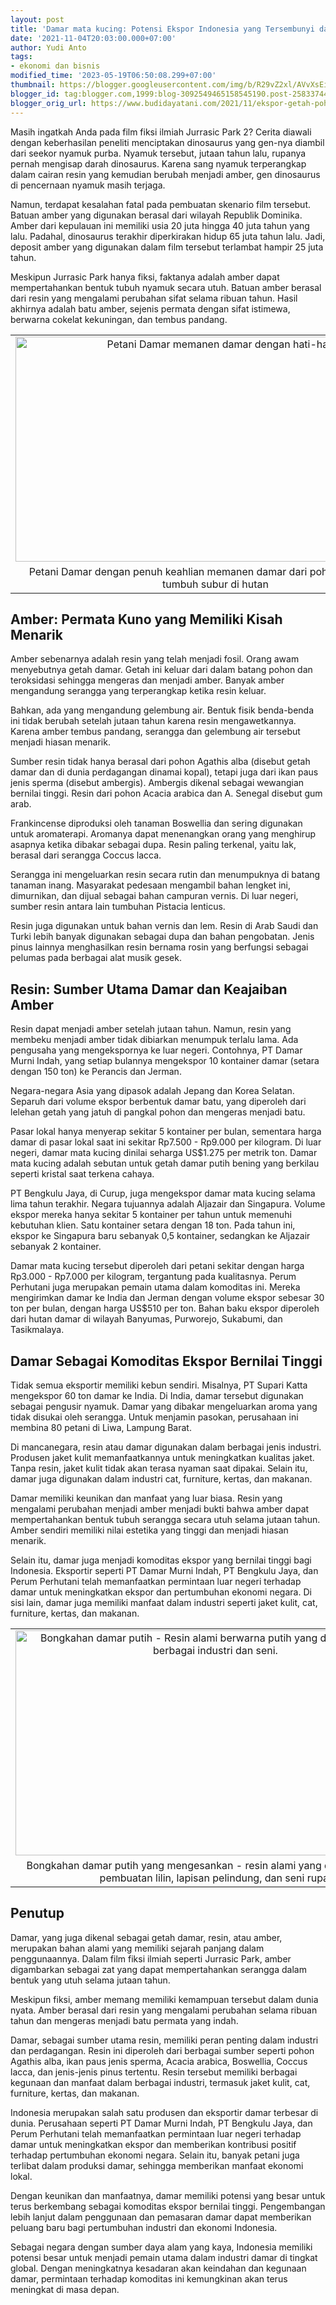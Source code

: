 ```yaml
---
layout: post
title: 'Damar mata kucing: Potensi Ekspor Indonesia yang Tersembunyi dan Menjanjikan'
date: '2021-11-04T20:03:00.000+07:00'
author: Yudi Anto
tags:
- ekonomi dan bisnis
modified_time: '2023-05-19T06:50:08.299+07:00'
thumbnail: https://blogger.googleusercontent.com/img/b/R29vZ2xl/AVvXsEi5iVQNjeGj9D-i04Um4b40JRw6PQUyz99Iodxjk6KrnFRE7q1QoRxMxNDE_YZ14TMnz7BV5d7atuMQCtsVtGQuQBqak7V3xTAvuvVMbrACHAFhrlJXSkNHWt1UN6C2GRSm6kzgkFlfGBPXwOP_eeVaOaBYJDpwjVfkr3MAZzpPvVEcBSDFtWf4X-bf-g/s72-w640-c-h360/damar.jpg
blogger_id: tag:blogger.com,1999:blog-3092549465158545190.post-2583374442096881491
blogger_orig_url: https://www.budidayatani.com/2021/11/ekspor-getah-pohon-ke-4-negara.html
---
```


<p>Masih ingatkah Anda pada film fiksi ilmiah Jurrasic Park 2? Cerita diawali dengan keberhasilan peneliti menciptakan dinosaurus yang gen-nya diambil dari seekor nyamuk purba. Nyamuk tersebut, jutaan tahun lalu, rupanya pernah mengisap darah dinosaurus. Karena sang nyamuk terperangkap dalam cairan resin yang kemudian berubah menjadi amber, gen dinosaurus di pencernaan nyamuk masih terjaga.</p><p>Namun, terdapat kesalahan fatal pada pembuatan skenario film tersebut. Batuan amber yang digunakan berasal dari wilayah Republik Dominika. Amber dari kepulauan ini memiliki usia 20 juta hingga 40 juta tahun yang lalu. Padahal, dinosaurus terakhir diperkirakan hidup 65 juta tahun lalu. Jadi, deposit amber yang digunakan dalam film tersebut terlambat hampir 25 juta tahun.</p><p>Meskipun Jurrasic Park hanya fiksi, faktanya adalah amber dapat mempertahankan bentuk tubuh nyamuk secara utuh. Batuan amber berasal dari resin yang mengalami perubahan sifat selama ribuan tahun. Hasil akhirnya adalah batu amber, sejenis permata dengan sifat istimewa, berwarna cokelat kekuningan, dan tembus pandang.</p><table align="center" cellpadding="0" cellspacing="0" class="tr-caption-container" style="margin-left: auto; margin-right: auto;"><tbody><tr><td style="text-align: center;"><a href="https://blogger.googleusercontent.com/img/b/R29vZ2xl/AVvXsEi5iVQNjeGj9D-i04Um4b40JRw6PQUyz99Iodxjk6KrnFRE7q1QoRxMxNDE_YZ14TMnz7BV5d7atuMQCtsVtGQuQBqak7V3xTAvuvVMbrACHAFhrlJXSkNHWt1UN6C2GRSm6kzgkFlfGBPXwOP_eeVaOaBYJDpwjVfkr3MAZzpPvVEcBSDFtWf4X-bf-g/s2133/damar.jpg" imageanchor="1" style="margin-left: auto; margin-right: auto;"><img alt="Petani Damar memanen damar dengan hati-hati" border="0" data-original-height="1200" data-original-width="2133" height="360" src="https://blogger.googleusercontent.com/img/b/R29vZ2xl/AVvXsEi5iVQNjeGj9D-i04Um4b40JRw6PQUyz99Iodxjk6KrnFRE7q1QoRxMxNDE_YZ14TMnz7BV5d7atuMQCtsVtGQuQBqak7V3xTAvuvVMbrACHAFhrlJXSkNHWt1UN6C2GRSm6kzgkFlfGBPXwOP_eeVaOaBYJDpwjVfkr3MAZzpPvVEcBSDFtWf4X-bf-g/w640-h360/damar.jpg" title="Proses Panen Damar oleh Petani: Mengumpulkan Hasil dengan Teliti" width="640" /></a></td></tr><tr><td class="tr-caption" style="text-align: center;">Petani Damar dengan penuh keahlian memanen damar dari pohon-pohon yang tumbuh subur di hutan</td></tr></tbody></table><h2>Amber: Permata Kuno yang Memiliki Kisah Menarik</h2><p>Amber sebenarnya adalah resin yang telah menjadi fosil. Orang awam menyebutnya getah damar. Getah ini keluar dari dalam batang pohon dan teroksidasi sehingga mengeras dan menjadi amber. Banyak amber mengandung serangga yang terperangkap ketika resin keluar.</p><p>Bahkan, ada yang mengandung gelembung air. Bentuk fisik benda-benda ini tidak berubah setelah jutaan tahun karena resin mengawetkannya. Karena amber tembus pandang, serangga dan gelembung air tersebut menjadi hiasan menarik.</p><p>Sumber resin tidak hanya berasal dari pohon Agathis alba (disebut getah damar dan di dunia perdagangan dinamai kopal), tetapi juga dari ikan paus jenis sperma (disebut ambergis). Ambergis dikenal sebagai wewangian bernilai tinggi. Resin dari pohon Acacia arabica dan A. Senegal disebut gum arab.</p><p>Frankincense diproduksi oleh tanaman Boswellia dan sering digunakan untuk aromaterapi. Aromanya dapat menenangkan orang yang menghirup asapnya ketika dibakar sebagai dupa. Resin paling terkenal, yaitu lak, berasal dari serangga Coccus lacca.</p><p>Serangga ini mengeluarkan resin secara rutin dan menumpuknya di batang tanaman inang. Masyarakat pedesaan mengambil bahan lengket ini, dimurnikan, dan dijual sebagai bahan campuran vernis. Di luar negeri, sumber resin antara lain tumbuhan Pistacia lenticus.</p><p>Resin juga digunakan untuk bahan vernis dan lem. Resin di Arab Saudi dan Turki lebih banyak digunakan sebagai dupa dan bahan pengobatan. Jenis pinus lainnya menghasilkan resin bernama rosin yang berfungsi sebagai pelumas pada berbagai alat musik gesek.</p><h2>Resin: Sumber Utama Damar dan Keajaiban Amber</h2><p>Resin dapat menjadi amber setelah jutaan tahun. Namun, resin yang membeku menjadi amber tidak dibiarkan menumpuk terlalu lama. Ada pengusaha yang mengekspornya ke luar negeri. Contohnya, PT Damar Murni Indah, yang setiap bulannya mengekspor 10 kontainer damar (setara dengan 150 ton) ke Perancis dan Jerman.</p><p>Negara-negara Asia yang dipasok adalah Jepang dan Korea Selatan. Separuh dari volume ekspor berbentuk damar batu, yang diperoleh dari lelehan getah yang jatuh di pangkal pohon dan mengeras menjadi batu.</p><p>Pasar lokal hanya menyerap sekitar 5 kontainer per bulan, sementara harga damar di pasar lokal saat ini sekitar Rp7.500 - Rp9.000 per kilogram. Di luar negeri, damar mata kucing dinilai seharga US$1.275 per metrik ton. Damar mata kucing adalah sebutan untuk getah damar putih bening yang berkilau seperti kristal saat terkena cahaya.</p><p>PT Bengkulu Jaya, di Curup, juga mengekspor damar mata kucing selama lima tahun terakhir. Negara tujuannya adalah Aljazair dan Singapura. Volume ekspor mereka hanya sekitar 5 kontainer per tahun untuk memenuhi kebutuhan klien. Satu kontainer setara dengan 18 ton. Pada tahun ini, ekspor ke Singapura baru sebanyak 0,5 kontainer, sedangkan ke Aljazair sebanyak 2 kontainer.</p><p>Damar mata kucing tersebut diperoleh dari petani sekitar dengan harga Rp3.000 - Rp7.000 per kilogram, tergantung pada kualitasnya. Perum Perhutani juga merupakan pemain utama dalam komoditas ini. Mereka mengirimkan damar ke India dan Jerman dengan volume ekspor sebesar 30 ton per bulan, dengan harga US$510 per ton. Bahan baku ekspor diperoleh dari hutan damar di wilayah Banyumas, Purworejo, Sukabumi, dan Tasikmalaya.</p><h2>Damar Sebagai Komoditas Ekspor Bernilai Tinggi</h2><p>Tidak semua eksportir memiliki kebun sendiri. Misalnya, PT Supari Katta mengekspor 60 ton damar ke India. Di India, damar tersebut digunakan sebagai pengusir nyamuk. Damar yang dibakar mengeluarkan aroma yang tidak disukai oleh serangga. Untuk menjamin pasokan, perusahaan ini membina 80 petani di Liwa, Lampung Barat.</p><p>Di mancanegara, resin atau damar digunakan dalam berbagai jenis industri. Produsen jaket kulit memanfaatkannya untuk meningkatkan kualitas jaket. Tanpa resin, jaket kulit tidak akan terasa nyaman saat dipakai. Selain itu, damar juga digunakan dalam industri cat, furniture, kertas, dan makanan.</p><p>Damar memiliki keunikan dan manfaat yang luar biasa. Resin yang mengalami perubahan menjadi amber menjadi bukti bahwa amber dapat mempertahankan bentuk tubuh serangga secara utuh selama jutaan tahun. Amber sendiri memiliki nilai estetika yang tinggi dan menjadi hiasan menarik.</p><p>Selain itu, damar juga menjadi komoditas ekspor yang bernilai tinggi bagi Indonesia. Eksportir seperti PT Damar Murni Indah, PT Bengkulu Jaya, dan Perum Perhutani telah memanfaatkan permintaan luar negeri terhadap damar untuk meningkatkan ekspor dan pertumbuhan ekonomi negara. Di sisi lain, damar juga memiliki manfaat dalam industri seperti jaket kulit, cat, furniture, kertas, dan makanan.</p><table align="center" cellpadding="0" cellspacing="0" class="tr-caption-container" style="margin-left: auto; margin-right: auto;"><tbody><tr><td style="text-align: center;"><a href="https://blogger.googleusercontent.com/img/b/R29vZ2xl/AVvXsEgtJX4DZTencAiXHxITzli8J2whl7VoBHelDnJC7ig-d8eT9Bt-wq_0CjszUWEpwv796g6dTzVv_PRcDVjxxYEK9PdYvUc--a7lbErztEX5UxFu_6YGy0kP9ObtXXeqdeo0x2svKqfRnAGQNesZ3uW6D9WMtXXPIEHSVYHN6FfLo7Uhe-5YDYW46RAjxw/s2133/getah(1).jpg" imageanchor="1" style="margin-left: auto; margin-right: auto;"><img alt="Bongkahan damar putih - Resin alami berwarna putih yang digunakan dalam berbagai industri dan seni." border="0" data-original-height="1200" data-original-width="2133" height="360" src="https://blogger.googleusercontent.com/img/b/R29vZ2xl/AVvXsEgtJX4DZTencAiXHxITzli8J2whl7VoBHelDnJC7ig-d8eT9Bt-wq_0CjszUWEpwv796g6dTzVv_PRcDVjxxYEK9PdYvUc--a7lbErztEX5UxFu_6YGy0kP9ObtXXeqdeo0x2svKqfRnAGQNesZ3uW6D9WMtXXPIEHSVYHN6FfLo7Uhe-5YDYW46RAjxw/w640-h360/getah(1).jpg" title="Keindahan Bongkahan Damar Putih: Resin Alami yang Multifungsi" width="640" /></a></td></tr><tr><td class="tr-caption" style="text-align: center;">Bongkahan damar putih yang mengesankan - resin alami yang digunakan dalam pembuatan lilin, lapisan pelindung, dan seni rupa.</td></tr></tbody></table><h2>Penutup</h2><p>Damar, yang juga dikenal sebagai getah damar, resin, atau amber, merupakan bahan alami yang memiliki sejarah panjang dalam penggunaannya. Dalam film fiksi ilmiah seperti Jurrasic Park, amber digambarkan sebagai zat yang dapat mempertahankan serangga dalam bentuk yang utuh selama jutaan tahun.</p><p>Meskipun fiksi, amber memang memiliki kemampuan tersebut dalam dunia nyata. Amber berasal dari resin yang mengalami perubahan selama ribuan tahun dan mengeras menjadi batu permata yang indah.</p><p>Damar, sebagai sumber utama resin, memiliki peran penting dalam industri dan perdagangan. Resin ini diperoleh dari berbagai sumber seperti pohon Agathis alba, ikan paus jenis sperma, Acacia arabica, Boswellia, Coccus lacca, dan jenis-jenis pinus tertentu. Resin tersebut memiliki berbagai kegunaan dan manfaat dalam berbagai industri, termasuk jaket kulit, cat, furniture, kertas, dan makanan.</p><p>Indonesia merupakan salah satu produsen dan eksportir damar terbesar di dunia. Perusahaan seperti PT Damar Murni Indah, PT Bengkulu Jaya, dan Perum Perhutani telah memanfaatkan permintaan luar negeri terhadap damar untuk meningkatkan ekspor dan memberikan kontribusi positif terhadap pertumbuhan ekonomi negara. Selain itu, banyak petani juga terlibat dalam produksi damar, sehingga memberikan manfaat ekonomi lokal.</p><p>Dengan keunikan dan manfaatnya, damar memiliki potensi yang besar untuk terus berkembang sebagai komoditas ekspor bernilai tinggi. Pengembangan lebih lanjut dalam penggunaan dan pemasaran damar dapat memberikan peluang baru bagi pertumbuhan industri dan ekonomi Indonesia.</p><p>Sebagai negara dengan sumber daya alam yang kaya, Indonesia memiliki potensi besar untuk menjadi pemain utama dalam industri damar di tingkat global. Dengan meningkatnya kesadaran akan keindahan dan kegunaan damar, permintaan terhadap komoditas ini kemungkinan akan terus meningkat di masa depan.</p>
